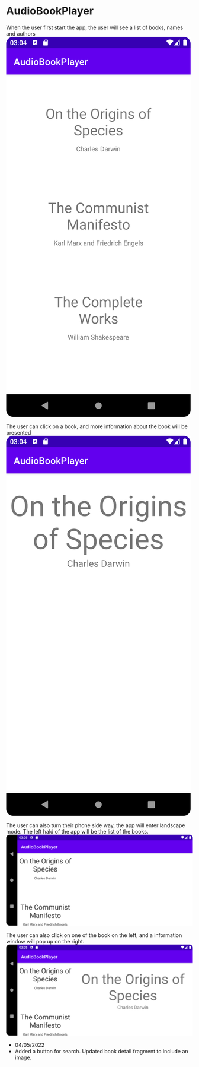 # AudioBookPlayer

When the user first start the app, the user will see a list of books, names and authors
![ss](https://github.com/ShuaoC/AudioBookPlayer/blob/main/Screenshot_20220326_030450.png)

The user can click on a book, and more information about the book will be presented
![ss](https://github.com/ShuaoC/AudioBookPlayer/blob/main/Screenshot_20220326_030500.png)

The user can also turn their phone side way, the app will enter landscape mode. The left hald of the app will be the list of the books.
![ss](https://github.com/ShuaoC/AudioBookPlayer/blob/main/Screenshot_20220326_030534.png)

The user can also click on one of the book on the left, and a information window will pop up on the right.
![ss](https://github.com/ShuaoC/AudioBookPlayer/blob/main/Screenshot_20220326_030547.png)

- 04/05/2022
- Added a button for search. Updated book detail fragment to include an image.
